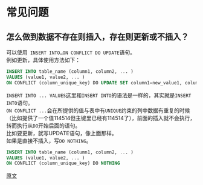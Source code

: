 # 常见问题
## 怎么做到数据不存在则插入，存在则更新或不插入？
可以使用` INSERT INTO…ON CONFLICT DO UPDATE`语句。  
例如更新，具体使用方法如下：  
```sql
INSERT INTO table_name (column1, column2, ... )
VALUES (value1, value2, ... )
ON CONFLICT (column_unique_key) DO UPDATE SET column1=new_value1, column2=new_value2, ... ;
```
`INSERT INTO ... VALUES`这里和`INSERT INTO`的语法是一样的，其实就是`INSERT INTO`语句。  
`ON CONFLICT ...`会在所提供的值与表中有`UNIQUE`约束的列中数据有重复的时候（比如提供了一个值114514但主键里已经有114514了），前面的插入就不会执行，转而执行从`DO`开始后面的语句。  
比如要更新，就写UPDATE语句，像上面那样。  
如果是直接不插入，写`DO NOTHING`。
```sql
INSERT INTO table_name (column1, column2, ... )
VALUES (value1, value2, ... )
ON CONFLICT (column_unique_key) DO NOTHING
```
[原文](https://deepinout.com/sqlite/sqlite-questions/16_sqlite_insert_if_not_exists_else_update.html#google_vignette)
